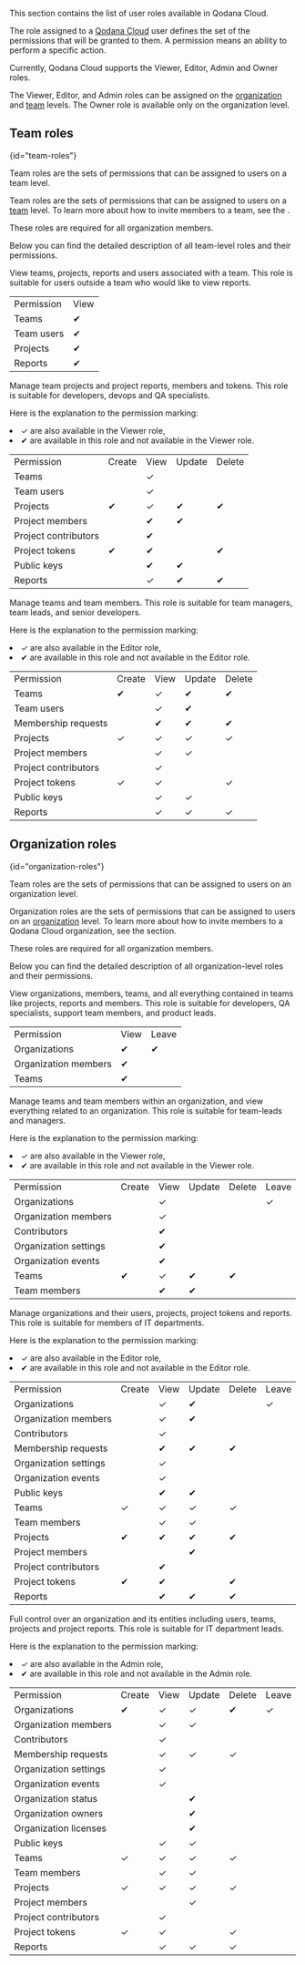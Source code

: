 [//]: # (title: User roles)

<link-summary>This section contains the list of user roles available in Qodana Cloud.</link-summary>

The role assigned to a [Qodana Cloud](https://qodana.cloud) user defines the set of the permissions that will be
granted to them. A permission means an ability to perform a specific action. 

Currently, Qodana Cloud supports the Viewer, Editor, Admin and Owner roles.

The Viewer, Editor, and Admin roles can be assigned on the [organization](#organization-roles) and [team](#team-roles) levels. 
The Owner role is available only on the organization level.

## Team roles
{id="team-roles"}

<link-summary>Team roles are the sets of permissions that can be assigned to users on a team level.</link-summary>

Team roles are the sets of permissions that can be assigned to users on a [team](cloud-teams.topic) level.
To learn more about how to invite members to a team, see the [](cloud-teams.topic#cloud-teams-manage-teams).

These roles are required for all organization members.

Below you can find the detailed description of all team-level roles and their permissions.

<tabs group="cloud-roles">
    <tab title="Viewer" group-key="viewer">
        <p>View teams, projects, reports and users associated with a team. This role is suitable for users outside 
        a team who would like to view reports.</p>
        <table>
            <tr>
                <td>Permission</td>
                <td>View</td>
            </tr>
            <tr>
                <td>Teams</td>
                <td>&#x2714;</td>
            </tr>
            <tr>
                <td>Team users</td>
                <td>&#x2714;</td>
            </tr>
            <tr>
                <td>Projects</td>
                <td>&#x2714;</td>
            </tr>
            <tr>
                <td>Reports</td>
                <td>&#x2714;</td>
            </tr>
        </table>
    </tab>
    <tab title="Editor" group-key="editor">
        <p>Manage team projects and project reports, members and tokens.
        This role is suitable for developers, devops and QA specialists.</p>
        <p>Here is the explanation to the permission marking:</p>
        <list>
            <li>&#x2713; are also available in the Viewer role,</li>
            <li>&#x2714; are available in this role and not available in the Viewer role.</li>
        </list>
        <table>
            <tr>
                <td>Permission</td>
                <td>Create</td>
                <td>View</td>
                <td>Update</td>
                <td>Delete</td>
            </tr>
            <tr>
                <td>Teams</td>
                <td></td>
                <td>&#x2713;</td>
                <td></td>
                <td></td>
            </tr>
            <tr>
                <td>Team users</td>
                <td></td>
                <td>&#x2713;</td>
                <td></td>
                <td></td>
            </tr>
            <tr>
                <td>Projects</td>
                <td>&#x2714;</td>
                <td>&#x2713;</td>
                <td>&#x2714;</td>
                <td>&#x2714;</td>
            </tr>
            <tr>
                <td>Project members</td>
                <td></td>
                <td>&#x2714;</td>
                <td>&#x2714;</td>
                <td></td>
            </tr>
            <tr>
                <td>Project contributors</td>
                <td></td>
                <td>&#x2714;</td>
                <td></td>
                <td></td>
            </tr>
            <tr>
                <td>Project tokens</td>
                <td>&#x2714;</td>
                <td>&#x2714;</td>
                <td></td>
                <td>&#x2714;</td>
            </tr>
            <tr>
                <td>Public keys</td>
                <td></td>
                <td>&#x2714;</td>
                <td>&#x2714;</td>
                <td></td>
            </tr>
            <tr>
                <td>Reports</td>
                <td></td>
                <td>&#x2713;</td>
                <td>&#x2714;</td>
                <td>&#x2714;</td>
            </tr>
        </table>
    </tab>
    <tab title="Admin" group-key="admin">
        <p>Manage teams and team members.
        This role is suitable for team managers, team leads, and senior developers.</p>
        <p>Here is the explanation to the permission marking:</p>
        <list>
            <li>&#x2713; are also available in the Editor role,</li>
            <li>&#x2714; are available in this role and not available in the Editor role.</li>
        </list>
        <table>
            <tr>
                <td>Permission</td>
                <td>Create</td>
                <td>View</td>
                <td>Update</td>
                <td>Delete</td>
            </tr>
            <tr>
                <td>Teams</td>
                <td>&#x2714;</td>
                <td>&#x2713;</td>
                <td>&#x2714;</td>
                <td>&#x2714;</td>
            </tr>
            <tr>
                <td>Team users</td>
                <td></td>
                <td>&#x2713;</td>
                <td>&#x2714;</td>
                <td></td>
            </tr>
            <tr>
                <td>Membership requests</td>
                <td></td>
                <td>&#x2714;</td>
                <td>&#x2714;</td>
                <td>&#x2714;</td>
            </tr>
            <tr>
                <td>Projects</td>
                <td>&#x2713;</td>
                <td>&#x2713;</td>
                <td>&#x2713;</td>
                <td>&#x2713;</td>
            </tr>
            <tr>
                <td>Project members</td>
                <td></td>
                <td>&#x2713;</td>
                <td>&#x2713;</td>
                <td></td>
            </tr>
            <tr>
                <td>Project contributors</td>
                <td></td>
                <td>&#x2713;</td>
                <td></td>
                <td></td>
            </tr>
            <tr>
                <td>Project tokens</td>
                <td>&#x2713;</td>
                <td>&#x2713;</td>
                <td></td>
                <td>&#x2713;</td>
            </tr>
            <tr>
                <td>Public keys</td>
                <td></td>
                <td>&#x2713;</td>
                <td>&#x2713;</td>
                <td></td>
            </tr>
            <tr>
                <td>Reports</td>
                <td></td>
                <td>&#x2713;</td>
                <td>&#x2713;</td>
                <td>&#x2713;</td>
            </tr>
        </table>
    </tab>
</tabs>

## Organization roles
{id="organization-roles"}

<link-summary>Team roles are the sets of permissions that can be assigned to users on an organization level.</link-summary>

Organization roles are the sets of permissions that can be assigned to users on an
[organization](cloud-organizations.topic) level. To learn more about how to invite members to a Qodana Cloud organization, see the 
[](cloud-organizations.topic#cloud-organizations-invitation) section.

These roles are required for all organization members.

Below you can find the detailed description of all organization-level roles and their permissions.

<tabs group="cloud-roles">
    <tab title="Viewer" group-key="viewer">
        <p>
            View organizations, members, teams, and all everything contained in teams like projects, reports and members. 
            This role is suitable for developers, QA specialists, support team members, and product leads.
        </p>
        <table>
            <tr>
                <td>Permission</td>
                <td>View</td>
                <td>Leave</td>
            </tr>
            <tr>
                <td>Organizations</td>
                <td>&#x2714;</td>
                <td>&#x2714;</td>
            </tr>
            <tr>
                <td>Organization members</td>
                <td>&#x2714;</td>
                <td></td>
            </tr>
            <tr>
                <td>Teams</td>
                <td>&#x2714;</td>
                <td></td>
            </tr>
        </table>
    </tab>
    <tab title="Editor" group-key="editor">
        <p>
            Manage teams and team members within an organization, and view everything related to an organization. This role is suitable for team-leads and managers.
        </p>
        <p>Here is the explanation to the permission marking:</p>
        <list>
            <li>&#x2713; are also available in the Viewer role,</li>
            <li>&#x2714; are available in this role and not available in the Viewer role.</li>
        </list>
        <table>
            <tr>
                <td>Permission</td>
                <td>Create</td>
                <td>View</td>
                <td>Update</td>
                <td>Delete</td>
                <td>Leave</td>
            </tr>
            <tr>
                <td>Organizations</td>
                <td></td>
                <td>&#x2713;</td>
                <td></td>
                <td></td>
                <td>&#x2713;</td>
            </tr>
            <tr>
                <td>Organization members</td>
                <td></td>
                <td>&#x2713;</td>
                <td></td>
                <td></td>
                <td></td>
            </tr>
            <tr>
                <td>Contributors</td>
                <td></td>
                <td>&#x2714;</td>
                <td></td>
                <td></td>
                <td></td>
            </tr>
            <tr>
                <td>Organization settings</td>
                <td></td>
                <td>&#x2714;</td>
                <td></td>
                <td></td>
                <td></td>
            </tr>
            <tr>
                <td>Organization events</td>
                <td></td>
                <td>&#x2714;</td>
                <td></td>
                <td></td>
                <td></td>
            </tr>
            <tr>
                <td>Teams</td>
                <td>&#x2714;</td>
                <td>&#x2713;</td>
                <td>&#x2714;</td>
                <td>&#x2714;</td>
                <td></td>
            </tr>
            <tr>
                <td>Team members</td>
                <td></td>
                <td>&#x2714;</td>
                <td>&#x2714;</td>
                <td></td>
                <td></td>
            </tr>
        </table>
    </tab>
    <tab title="Admin" group-key="admin">
        <p>
            Manage organizations and their users, projects, project tokens and reports. This role is suitable for 
            members of IT departments.
        </p>
        <p>Here is the explanation to the permission marking:</p>
        <list>
            <li>&#x2713; are also available in the Editor role,</li>
            <li>&#x2714; are available in this role and not available in the Editor role.</li>
        </list>
        <table>
            <tr>
                <td>Permission</td>
                <td>Create</td>
                <td>View</td>
                <td>Update</td>
                <td>Delete</td>
                <td>Leave</td>
            </tr>
            <tr>
                <td>Organizations</td>
                <td></td>
                <td>&#x2713;</td>
                <td>&#x2714;</td>
                <td></td>
                <td>&#x2713;</td>
            </tr>
            <tr>
                <td>Organization members</td>
                <td></td>
                <td>&#x2713;</td>
                <td>&#x2714;</td>
                <td></td>
                <td></td>
            </tr>
            <tr>
                <td>Contributors</td>
                <td></td>
                <td>&#x2713;</td>
                <td></td>
                <td></td>
                <td></td>
            </tr>
            <tr>
                <td>Membership requests</td>
                <td></td>
                <td>&#x2714;</td>
                <td>&#x2714;</td>
                <td>&#x2714;</td>
                <td></td>
            </tr>
            <tr>
                <td>Organization settings</td>
                <td></td>
                <td>&#x2713;</td>
                <td></td>
                <td></td>
                <td></td>
            </tr>
            <tr>
                <td>Organization events</td>
                <td></td>
                <td>&#x2713;</td>
                <td></td>
                <td></td>
                <td></td>
            </tr>
            <tr>
                <td>Public keys</td>
                <td></td>
                <td>&#x2714;</td>
                <td>&#x2714;</td>
                <td></td>
                <td></td>
            </tr>
            <tr>
                <td>Teams</td>
                <td>&#x2713;</td>
                <td>&#x2713;</td>
                <td>&#x2713;</td>
                <td>&#x2713;</td>
                <td></td>
            </tr>
            <tr>
                <td>Team members</td>
                <td></td>
                <td>&#x2713;</td>
                <td>&#x2713;</td>
                <td></td>
                <td></td>
            </tr>
            <tr>
                <td>Projects</td>
                <td>&#x2714;</td>
                <td>&#x2714;</td>
                <td>&#x2714;</td>
                <td>&#x2714;</td>
                <td></td>
            </tr>
            <tr>
                <td>Project members</td>
                <td></td>
                <td></td>
                <td>&#x2714;</td>
                <td></td>
                <td></td>
            </tr>
            <tr>
                <td>Project contributors</td>
                <td></td>
                <td>&#x2714;</td>
                <td></td>
                <td></td>
                <td></td>
            </tr>
            <tr>
                <td>Project tokens</td>
                <td>&#x2714;</td>
                <td>&#x2714;</td>
                <td></td>
                <td>&#x2714;</td>
                <td></td>
            </tr>
            <tr>
                <td>Reports</td>
                <td></td>
                <td>&#x2714;</td>
                <td>&#x2714;</td>
                <td>&#x2714;</td>
                <td></td>
            </tr>
        </table>
    </tab>
    <tab title="Owner" group-key="owner">
        <p>
            Full control over an organization and its entities including users, teams, projects and project reports. 
            This role is suitable for IT department leads.
        </p>
        <p>Here is the explanation to the permission marking:</p>
        <list>
            <li>&#x2713; are also available in the Admin role,</li>
            <li>&#x2714; are available in this role and not available in the Admin role.</li>
        </list>
        <table>
            <tr>
                <td>Permission</td>
                <td>Create</td>
                <td>View</td>
                <td>Update</td>
                <td>Delete</td>
                <td>Leave</td>
            </tr>
            <tr>
                <td>Organizations</td>
                <td>&#x2714;</td>
                <td>&#x2713;</td>
                <td>&#x2713;</td>
                <td>&#x2714;</td>
                <td>&#x2713;</td>
            </tr>
            <tr>
                <td>Organization members</td>
                <td></td>
                <td>&#x2713;</td>
                <td>&#x2713;</td>
                <td></td>
                <td></td>
            </tr>
            <tr>
                <td>Contributors</td>
                <td></td>
                <td>&#x2713;</td>
                <td></td>
                <td></td>
                <td></td>
            </tr>
            <tr>
                <td>Membership requests</td>
                <td></td>
                <td>&#x2713;</td>
                <td>&#x2713;</td>
                <td>&#x2713;</td>
                <td></td>
            </tr>
            <tr>
                <td>Organization settings</td>
                <td></td>
                <td>&#x2713;</td>
                <td></td>
                <td></td>
                <td></td>
            </tr>
            <tr>
                <td>Organization events</td>
                <td></td>
                <td>&#x2713;</td>
                <td></td>
                <td></td>
                <td></td>
            </tr>
            <tr>
                <td>Organization status</td>
                <td></td>
                <td></td>
                <td>&#x2714;</td>
                <td></td>
                <td></td>
            </tr>
            <tr>
                <td>Organization owners</td>
                <td></td>
                <td></td>
                <td>&#x2714;</td>
                <td></td>
                <td></td>
            </tr>
            <tr>
                <td>Organization licenses</td>
                <td></td>
                <td></td>
                <td>&#x2714;</td>
                <td></td>
                <td></td>
            </tr>
            <tr>
                <td>Public keys</td>
                <td></td>
                <td>&#x2713;</td>
                <td>&#x2713;</td>
                <td></td>
                <td></td>
            </tr>
            <tr>
                <td>Teams</td>
                <td>&#x2713;</td>
                <td>&#x2713;</td>
                <td>&#x2713;</td>
                <td>&#x2713;</td>
                <td></td>
            </tr>
            <tr>
                <td>Team members</td>
                <td></td>
                <td>&#x2713;</td>
                <td>&#x2713;</td>
                <td></td>
                <td></td>
            </tr>
            <tr>
                <td>Projects</td>
                <td>&#x2713;</td>
                <td>&#x2713;</td>
                <td>&#x2713;</td>
                <td>&#x2713;</td>
                <td></td>
            </tr>
            <tr>
                <td>Project members</td>
                <td></td>
                <td></td>
                <td>&#x2713;</td>
                <td></td>
                <td></td>
            </tr>
            <tr>
                <td>Project contributors</td>
                <td></td>
                <td>&#x2713;</td>
                <td></td>
                <td></td>
                <td></td>
            </tr>
            <tr>
                <td>Project tokens</td>
                <td>&#x2713;</td>
                <td>&#x2713;</td>
                <td></td>
                <td>&#x2713;</td>
                <td></td>
            </tr>
            <tr>
                <td>Reports</td>
                <td></td>
                <td>&#x2713;</td>
                <td>&#x2713;</td>
                <td>&#x2713;</td>
                <td></td>
            </tr>
        </table>
    </tab>
</tabs>

